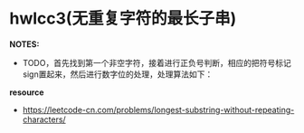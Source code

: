 # hwlcc3(无重复字符的最长子串)

__NOTES:__ 

+ TODO，首先找到第一个非空字符，接着进行正负号判断，相应的把符号标记sign置起来，然后进行数字位的处理，处理算法如下：

__resource__

+ https://leetcode-cn.com/problems/longest-substring-without-repeating-characters/

